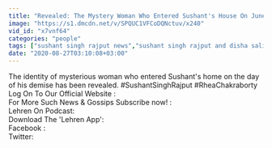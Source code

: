 ```yaml
---
title: "Revealed: The Mystery Woman Who Entered Sushant's House On June 14"
image: "https://s1.dmcdn.net/v/SPQUC1VFCoDQNctuv/x240"
vid_id: "x7vnf64"
categories: "people"
tags: ["sushant singh rajput news","sushant singh rajput and disha salian","sushant singh rajput movies"]
date: "2020-08-27T03:10:08+03:00"
---
```

The identity of mysterious woman who entered Sushant's home on the day of his demise has been revealed. #SushantSinghRajput #RheaChakraborty  <br>Log On To Our Official Website :   <br>For More Such News &amp; Gossips Subscribe now! :   <br>Lehren On Podcast:   <br>Download The 'Lehren App':   <br>Facebook :   <br>Twitter:   <br>
